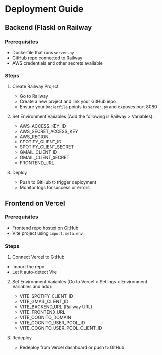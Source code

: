 # Deployment Guide

## Backend (Flask) on Railway

### Prerequisites

- Dockerfile that runs `server.py`
- GitHub repo connected to Railway
- AWS credentials and other secrets available

### Steps

1. Create Railway Project
   - Go to Railway
   - Create a new project and link your GitHub repo
   - Ensure your `Dockerfile` points to `server.py` and exposes port 8080

2. Set Environment Variables (Add the following in Railway > Variables):
    - AWS_ACCESS_KEY_ID
    - AWS_SECRET_ACCESS_KEY
    - AWS_REGION
    - SPOTIFY_CLIENT_ID
    - SPOTIFY_CLIENT_SECRET
    - GMAIL_CLIENT_ID
    - GMAIL_CLIENT_SECRET
    - FRONTEND_URL

3. Deploy
    - Push to GitHub to trigger deployment
    - Monitor logs for success or errors

## Frontend on Vercel

### Prerequisites

- Frontend repo hosted on GitHub
- Vite project using `import.meta.env`

### Steps

1. Connect Vercel to GitHub
- Import the repo
- Let it auto-detect Vite

2. Set Environment Variables (Go to Vercel > Settings > Environment Variables and add):
    - VITE_SPOTIFY_CLIENT_ID
    - VITE_GMAIL_CLIENT_ID
    - VITE_BACKEND_URL (Railway URL)
    - VITE_FRONTEND_URL
    - VITE_COGNITO_DOMAIN
    - VITE_COGNITO_USER_POOL_ID
    - VITE_COGNITO_USER_POOL_CLIENT_ID

3. Redeploy
    - Redeploy from Vercel dashboard or push to GitHub